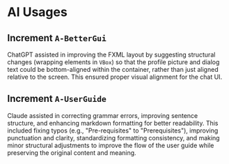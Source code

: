 # AI Usages

## Increment `A-BetterGui`

ChatGPT assisted in improving the FXML layout by suggesting structural changes (wrapping elements in `VBox`) so that the
profile picture and dialog text could be bottom-aligned within the container, rather than just aligned relative to the
screen. This ensured proper visual alignment for the chat UI.

## Increment `A-UserGuide`

Claude assisted in correcting grammar errors, improving sentence structure, and enhancing markdown formatting for better
readability. This included fixing typos (e.g., "Pre-requisites" to "Prerequisites"), improving punctuation and clarity,
standardizing formatting consistency, and making minor structural adjustments to improve the flow of the user guide
while preserving the original content and meaning.